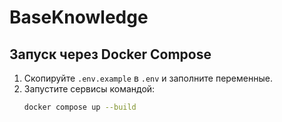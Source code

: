 # BaseKnowledge

## Запуск через Docker Compose

1. Скопируйте `.env.example` в `.env` и заполните переменные.
2. Запустите сервисы командой:
   ```bash
   docker compose up --build
   ```

